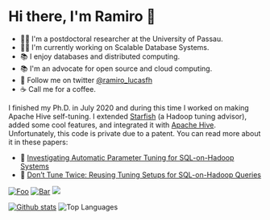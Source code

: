 # Hi there, I'm Ramiro :wave:

- :raising_hand_man: I'm a postdoctoral researcher at the University of Passau.
- :construction_worker_man: I'm currently working on Scalable Database Systems.
- :books: I enjoy databases and distributed computing.
- :books: I'm an advocate for open source and cloud computing.
- :postal_horn: Follow me on twitter [@ramiro_lucasfh](https://www.twitter.com/ramiro_lucasfh)
- :coffee: Call me for a coffee.

I finished my Ph.D. in July 2020 and during this time I worked on making Apache Hive self-tuning. I extended [Starfish](http://cidrdb.org/cidr2011/Papers/CIDR11_Paper36.pdf) (a Hadoop tuning advisor), added some cool features, and integrated it with [Apache Hive](https://hive.apache.org/). Unfortunately, this code is private due to a patent. You can read more about it in these papers:

- :scroll: [Investigating Automatic Parameter Tuning for SQL-on-Hadoop Systems](https://www.sciencedirect.com/science/article/abs/pii/S2214579621000216)
- :scroll: [Don’t Tune Twice: Reusing Tuning Setups for SQL-on-Hadoop Queries](https://link.springer.com/chapter/10.1007%2F978-3-030-33223-5_9)

[![Foo](https://img.shields.io/badge/LinkedIn-blue?style=flat&logo=linkedin&labelColor=blu)](https://www.linkedin.com/in/edsonramirolucasfilho/)
[![Bar](https://img.shields.io/badge/Twitter-white?style=flat&logo=twitter&labelColor=blu)](https://twitter.com/ramiro_lucasfh)
![](https://visitor-badge.laobi.icu/badge?page_id="https://github.com/erlfilho/")

[![Github stats](https://github-readme-stats.vercel.app/api?username=erlfilho&theme=white-black)](https://github.com/erlfilho/github-readme-stats)
![Top Languages](https://github-readme-stats.vercel.app/api/top-langs/?username=erlfilho&hide=TeX&layout=compact)
